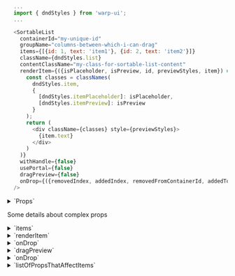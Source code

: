 ```js
  ...
  import { dndStyles } from 'warp-ui';
  ...

  <SortableList
    containerId="my-unique-id"
    groupName="columns-between-which-i-can-drag"
    items={[{id: 1, text: 'item1'}, {id: 2, text: 'item2'}]}
    className={dndStyles.list}
    contentClassName="my-class-for-sortable-list-content"
    renderItem={({isPlaceholder, isPreview, id, previewStyles, item}) => (
      const classes = classNames(
        dndStyles.item,
        {
          [dndStyles.itemPlaceholder]: isPlaceholder,
          [dndStyles.itemPreview]: isPreview
        }
      );
      return (
        <div className={classes} style={previewStyles}>
          {item.text}
        </div>
      )
    )}
    withHandle={false}
    usePortal={false}
    dragPreview={false}
    onDrop={({removedIndex, addedIndex, removedFromContainerId, addedToContainerId, payload}) => console.log({removedIndex, addedIndex, removedFromContainerId, addedToContainerId, payload})}
  />
```

<details>
  <summary>`Props`</summary>
  | propName         | propType | defaultValue | isRequired | description |
  | ---              | ---      | ---          | ---        | ---         |
  | items            | array    | -            | true       | array of items, each item should have an id. |
  | renderItem       | func     | -            | true       | render function which will be used to render item block inside of sortable list |
  | insertPosition    | 'start', 'end','any'     | 'any'            | -       | set insertion rule for droppable items.  |
  | onDrop           | func     | -            | true       | callback for onDrop event, it will be called after user drop smth |
  | containerId      | string   | -            | true       | unique id, it required to prevent or allow d&d between several containers |
  | className        | string   | -            | -          | className for root of  SortableList, in case if you want to style root element of SortableList |
  | contentClassName | string   | -            | -          | className for items wrapper div, it maybe useful if you want to make horizontal sortable list |
  | groupName        | string   | -            | -          | name of group to which SortableList is related, d&d allowed inside of the same group |
  | withHandle       | bool     | false        | -          | should whole item be draggable or just handle on it|
  | usePortal        | bool     | false        | -          | render item preview into body|
  | dragPreview      | bool     | false        | -          | in case if you have nested SortableLists, you need to set dragPreview to true when you drag nested SortableList |
  | droppable        | bool     | true         | -          | indicates if user can drop items in the list  |
  | animationDuration| number   | 0            | -          | animation duration. Please note, `SortableList` uses CSS `transition`s to animate itself
  | animationTiming  | string   | ''           | -          | animation timing function
  | delay            | number   |  -           | -          | number of ms that user should press on item before drag will start
  | canDrag          | func     |  -           | -          | function which will be used before drag start and can prevent it like if returns false: () => false |
  | listOfPropsThatAffectItems | array     |  -           | -          | Array that contains values that are used inside of renderItem callback.(Change of these values cause re-call of renderItem func) |
</details>

Some details about complex props

<details>
  <summary>`items`</summary>
  Example:
  ```js
  [
    {
      id: 'a',
      text: 'Item 1'
    },
    {
      id: 'b',
      text: 'Item 2'
    },
    {
      id: 'c',
      text: 'Item 3'
    },
    {
      id: 'd',
      text: 'Item 4'
    }
  ]
  ```
</details>
<details>
  <summary>`renderItem`</summary>
  This function called with such parameters:

- `isPlaceholder` - if item in drag state,
  then instead of an item(item previous place)
  we want to render placeholder(empty block, or left item as it is), so you able to style your item by checking isPlaceholder.
- `isPreview` - if item in drag(fly) state,
  then instead of an item,
  we want to render preview
  state(maybe we want to rotate it a little, or hide something),
  so you able to style your item by checking isPreview.
- `id` - an id from item that you render
- `previewStyles` - styles that coming from SortableList, `you always need to apply` them on your root div, inside of renderItem
  You can add item width as `style={{...previewStyles, width: your_width }}`. By default previewStyles contain original items `width` in pixels
- `item` - item that you are render

Example without handle:

```js
renderItem = ({
  isPlaceholder,
  isPreview,
  id,
  previewStyles,
  item,
  delayed,
}) => {
  const classes = classNames(styles.card, {
    [styles.placeholder]: isPlaceholder,
    [styles.preview]: isPreview,
    [styles.delayed]: delayed,
  });

  return (
    <div className={classes} style={previewStyles} data-hook={`item-${id}`}>
      {item.text}
    </div>
  );
};
```

Example with handle:

```js
renderItem = ({
  isPlaceholder,
  isPreview,
  id,
  connectHandle,
  previewStyles,
  item,
}) => {
  const classes = classNames(styles.card, {
    [styles.placeholder]: isPlaceholder,
    [styles.preview]: isPreview,
  });

  return (
    <div className={classes} style={previewStyles} data-hook={`item-${id}`}>
      {connectHandle(
        <div className={styles.handle} data-hook={`card-${id}-handle`}>
          <DragAndDropLarge /> // an icon
        </div>,
      )}
      {item.text}
    </div>
  );
};
```

</details>
<details>
  <summary>`onDrop`</summary>
  This function called with such parameters:

- `removedIndex` - index of an item previous position inside of original items array
- `addedIndex` - index of an item new position inside of new items array
- `removedFromContainerId` - id of the container(SortableList instance) from which item was removed
- `addedToContainerId` - id of the container(SortableList instance) to which item was dropped
- `payload` - original item data

Example of d&d onDrop callback for drag between two columns(two SortableList)

```js
handleDrop = ({
  removedIndex,
  addedIndex,
  removedFromContainerId,
  addedToContainerId,
  payload,
}) => {
  const nextState = copy(this.state);
  nextState[removedFromContainerId].splice(removedIndex, 1);
  nextState[addedToContainerId].splice(addedIndex, 0, payload);

  this.setState({ ...nextState });
};
```

</details>
<details>
  <summary>`dragPreview`</summary>
  Case of nested sortable list

```js
  ...
  renderColumn = ({isPlaceholder, isPreview, item, id, previewStyles}) => {
    const classes = classNames(
      {
        [classNames(defaultDndStyles.itemPlaceholder, styles.columnPlaceholder)]: isPlaceholder,
        [classNames(defaultDndStyles.itemPreview, styles.columnItemPreview)]: isPreview
      },
      classNames(defaultDndStyles.item, styles.columnItem)
    );

    return (
      <div className={classes} style={previewStyles} data-hook={`column-${id}`}>
        <SortableList
          dragPreview={isPreview}
          className={classNames(defaultDndStyles.list, styles.column)}
          dataHook={`column-${id}`}
          groupName="multi-area"
          containerId={id}
          items={item.items}
          renderItem={this.renderCell}
          onDrop={this.handleDropCell}
          />
      </div>
    );
  }

  render() {
    return (
      <DragDropContextProvider>
        <div className={styles.root}>
          <SortableList
            className={classNames(defaultDndStyles.list, styles.table)}
            contentClassName={styles.content}
            dataHook="draggable-column-multi-area"
            containerId="multiArea"
            items={this.state.columns}
            renderItem={this.renderColumn}
            onDrop={this.handleDropColumn}
            />
        </div>
      </DragDropContextProvider>
    );
  }
```

</details>
<details>
  <summary>`onDrop`</summary>
  This function called with such parameters:

- `removedIndex` - index of an item previous position inside of original items array
- `addedIndex` - index of an item new position inside of new items array
- `removedFromContainerId` - id of the container(SortableList instance) from which item was removed
- `addedToContainerId` - id of the container(SortableList instance) to which item was dropped
- `payload` - original item data

Example of d&d onDrop callback for drag between two columns(two SortableList)

```js
handleDrop = ({
  removedIndex,
  addedIndex,
  removedFromContainerId,
  addedToContainerId,
  payload,
}) => {
  const nextState = copy(this.state);
  nextState[removedFromContainerId].splice(removedIndex, 1);
  nextState[addedToContainerId].splice(addedIndex, 0, payload);

  this.setState({ ...nextState });
};
```

</details>
<details>
  <summary>`listOfPropsThatAffectItems`</summary>
  You can also check SortableList.spec.js(`should call renderItem when props changed`) test.

```js
  ...
  class MyComponent extends React.Component {
    state = {
      isListInDragState: false
    }
    handleDragStart = () => this.setState({ isListInDragState: true })
    handleDragEnd = () => this.setState({ isListInDragState: false })

    /*
      GOAL:
      inside of render item callback we use `isListInDragState` from state,
      so we expect, that when we will do setState({ isListInDragState: someValue }),
      the renderItem will call again and render updated state in dom
    */
    renderItem = ({ item }) => (
      <div key={item.id} data-hook={`item-${item.id}`}>
        {item.text}
        Is list in drag state? - {this.state.isListInDragState ? 'yes' : 'no'}
      </div>
    )

    render() {
      /*
        To achieve our goal from renderItem callback, we need to tell SortableList,
        that this.state.isListInDragState can affect our items view and that SortableList need to
        call renderItem again when this.state.isListInDragState changed.
        To do this we use `listOfPropsThatAffectItems`
      */
      return (
        <div>
          <SortableList
            contentClassName="cl"
            dataHook={dataHook}
            containerId="sortable-list-1"
            groupName="group1"
            items={items}
            renderItem={this.renderItem}
            onDrop={onDrop}
            onDragStart={this.handleDragStart}
            onDragEnd={this.handleDragEnd}
            listOfPropsThatAffectItems={[this.state.isListInDragState]}
          />
        </div>
      );
    }
  }
```

</details>
